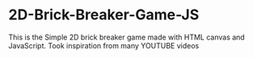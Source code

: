 # 2D-Brick-Breaker-Game-JS
This is the Simple 2D brick breaker game made with HTML canvas and JavaScript.
Took inspiration from many YOUTUBE videos
